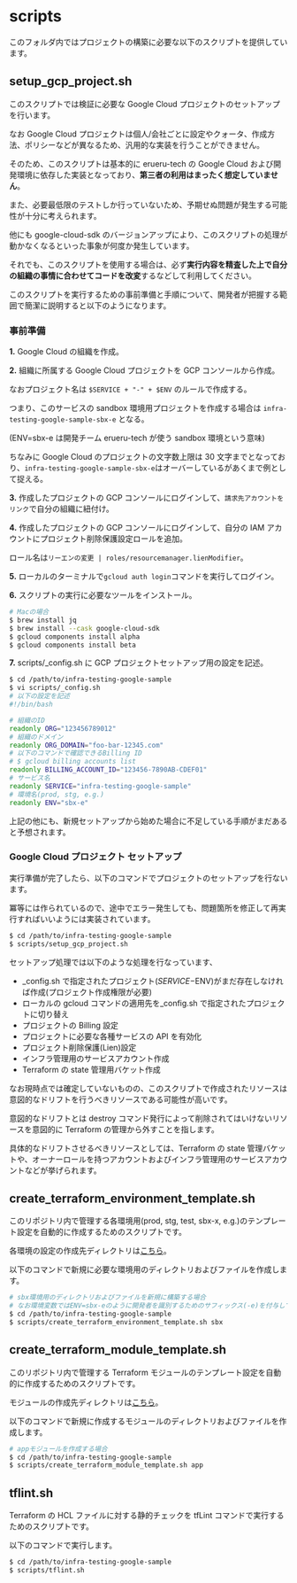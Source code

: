 # scripts

このフォルダ内ではプロジェクトの構築に必要な以下のスクリプトを提供しています。

## setup_gcp_project.sh

このスクリプトでは検証に必要な Google Cloud プロジェクトのセットアップを行います。

なお Google Cloud プロジェクトは個人/会社ごとに設定やクォータ、作成方法、ポリシーなどが異なるため、汎用的な実装を行うことができません。

そのため、このスクリプトは基本的に erueru-tech の Google Cloud および開発環境に依存した実装となっており、**第三者の利用はまったく想定していません**。

また、必要最低限のテストしか行っていないため、予期せぬ問題が発生する可能性が十分に考えられます。

他にも google-cloud-sdk のバージョンアップにより、このスクリプトの処理が動かなくなるといった事象が何度か発生しています。

それでも、このスクリプトを使用する場合は、必ず**実行内容を精査した上で自分の組織の事情に合わせてコードを改変**するなどして利用してください。

このスクリプトを実行するための事前準備と手順について、開発者が把握する範囲で簡潔に説明すると以下のようになります。

### 事前準備

**1\.** Google Cloud の組織を作成。

**2\.** 組織に所属する Google Cloud プロジェクトを GCP コンソールから作成。

なおプロジェクト名は `$SERVICE + "-" + $ENV` のルールで作成する。

つまり、このサービスの sandbox 環境用プロジェクトを作成する場合は `infra-testing-google-sample-sbx-e` となる。

(ENV=sbx-e は開発チーム erueru-tech が使う sandbox 環境という意味)

ちなみに Google Cloud のプロジェクトの文字数上限は 30 文字までとなっており、`infra-testing-google-sample-sbx-e`はオーバーしているがあくまで例として捉える。

**3\.** 作成したプロジェクトの GCP コンソールにログインして、`請求先アカウントをリンク`で自分の組織に紐付け。

**4\.** 作成したプロジェクトの GCP コンソールにログインして、自分の IAM アカウントにプロジェクト削除保護設定ロールを追加。

ロール名は`リーエンの変更 | roles/resourcemanager.lienModifier`。

**5\.** ローカルのターミナルで`gcloud auth login`コマンドを実行してログイン。

**6\.** スクリプトの実行に必要なツールをインストール。

```bash
# Macの場合
$ brew install jq
$ brew install --cask google-cloud-sdk
$ gcloud components install alpha
$ gcloud components install beta
```

**7\.** scripts/\_config.sh に GCP プロジェクトセットアップ用の設定を記述。

```bash
$ cd /path/to/infra-testing-google-sample
$ vi scripts/_config.sh
# 以下の設定を記述
#!/bin/bash

# 組織のID
readonly ORG="123456789012"
# 組織のドメイン
readonly ORG_DOMAIN="foo-bar-12345.com"
# 以下のコマンドで確認できるBilling ID
# $ gcloud billing accounts list
readonly BILLING_ACCOUNT_ID="123456-7890AB-CDEF01"
# サービス名
readonly SERVICE="infra-testing-google-sample"
# 環境名(prod, stg, e.g.)
readonly ENV="sbx-e"
```

上記の他にも、新規セットアップから始めた場合に不足している手順がまだあると予想されます。

### Google Cloud プロジェクト セットアップ

実行準備が完了したら、以下のコマンドでプロジェクトのセットアップを行ないます。

冪等には作られているので、途中でエラー発生しても、問題箇所を修正して再実行すればいいようには実装されています。

```bash
$ cd /path/to/infra-testing-google-sample
$ scripts/setup_gcp_project.sh
```

セットアップ処理では以下のような処理を行なっています、

- \_config.sh で指定されたプロジェクト($SERVICE-$ENV)がまだ存在しなければ作成(プロジェクト作成権限が必要)
- ローカルの gcloud コマンドの適用先を\_config.sh で指定されたプロジェクトに切り替え
- プロジェクトの Billing 設定
- プロジェクトに必要な各種サービスの API を有効化
- プロジェクト削除保護(Lien)設定
- インフラ管理用のサービスアカウント作成
- Terraform の state 管理用バケット作成

なお現時点では確定していないものの、このスクリプトで作成されたリソースは意図的なドリフトを行うべきリソースである可能性が高いです。

意図的なドリフトとは destroy コマンド発行によって削除されてはいけないリソースを意図的に Terraform の管理から外すことを指します。

具体的なドリフトさせるべきリソースとしては、Terraform の state 管理バケットや、オーナーロールを持つアカウントおよびインフラ管理用のサービスアカウントなどが挙げられます。

## create_terraform_environment_template.sh

このリポジトリ内で管理する各環境用(prod, stg, test, sbx-x, e.g.)のテンプレート設定を自動的に作成するためのスクリプトです。

各環境の設定の作成先ディレクトリは[こちら](../terraform/environments/)。

以下のコマンドで新規に必要な環境用のディレクトリおよびファイルを作成します。

```bash
# sbx環境用のディレクトリおよびファイルを新規に構築する場合
# なお環境変数ではENV=sbx-eのように開発者を識別するためのサフィックス(-e)を付与していたが、ディレクトリ名はsbxになる
$ cd /path/to/infra-testing-google-sample
$ scripts/create_terraform_environment_template.sh sbx
```

## create_terraform_module_template.sh

このリポジトリ内で管理する Terraform モジュールのテンプレート設定を自動的に作成するためのスクリプトです。

モジュールの作成先ディレクトリは[こちら](../terraform/modules/)。

以下のコマンドで新規に作成するモジュールのディレクトリおよびファイルを作成します。

```bash
# appモジュールを作成する場合
$ cd /path/to/infra-testing-google-sample
$ scripts/create_terraform_module_template.sh app
```

## tflint.sh

Terraform の HCL ファイルに対する静的チェックを tfLint コマンドで実行するためのスクリプトです。

以下のコマンドで実行します。

```bash
$ cd /path/to/infra-testing-google-sample
$ scripts/tflint.sh
```
